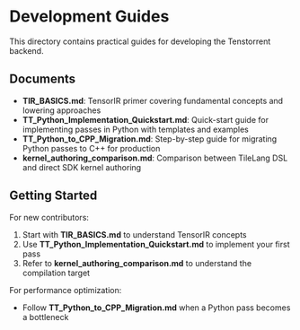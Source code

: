 # Development Guides

This directory contains practical guides for developing the Tenstorrent backend.

## Documents

- **TIR_BASICS.md**: TensorIR primer covering fundamental concepts and lowering approaches
- **TT_Python_Implementation_Quickstart.md**: Quick-start guide for implementing passes in Python with templates and examples
- **TT_Python_to_CPP_Migration.md**: Step-by-step guide for migrating Python passes to C++ for production
- **kernel_authoring_comparison.md**: Comparison between TileLang DSL and direct SDK kernel authoring

## Getting Started

For new contributors:
1. Start with **TIR_BASICS.md** to understand TensorIR concepts
2. Use **TT_Python_Implementation_Quickstart.md** to implement your first pass
3. Refer to **kernel_authoring_comparison.md** to understand the compilation target

For performance optimization:
- Follow **TT_Python_to_CPP_Migration.md** when a Python pass becomes a bottleneck